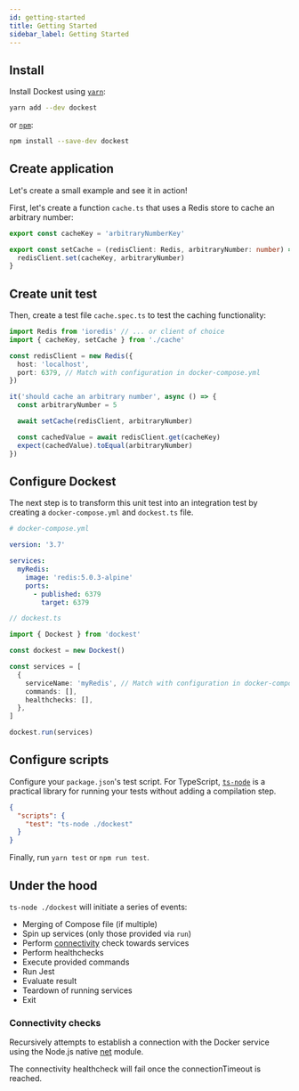 ```yaml
---
id: getting-started
title: Getting Started
sidebar_label: Getting Started
---
```


## Install

Install Dockest using [`yarn`](https://yarnpkg.com/en/package/jest):

```bash
yarn add --dev dockest
```

or [`npm`](https://www.npmjs.com/):

```bash
npm install --save-dev dockest
```

## Create application

Let's create a small example and see it in action!

First, let's create a function `cache.ts` that uses a Redis store to cache an arbitrary number:

```ts
export const cacheKey = 'arbitraryNumberKey'

export const setCache = (redisClient: Redis, arbitraryNumber: number) => {
  redisClient.set(cacheKey, arbitraryNumber)
}
```

## Create unit test

Then, create a test file `cache.spec.ts` to test the caching functionality:

```ts
import Redis from 'ioredis' // ... or client of choice
import { cacheKey, setCache } from './cache'

const redisClient = new Redis({
  host: 'localhost',
  port: 6379, // Match with configuration in docker-compose.yml
})

it('should cache an arbitrary number', async () => {
  const arbitraryNumber = 5

  await setCache(redisClient, arbitraryNumber)

  const cachedValue = await redisClient.get(cacheKey)
  expect(cachedValue).toEqual(arbitraryNumber)
})
```

## Configure Dockest

The next step is to transform this unit test into an integration test by creating a `docker-compose.yml` and `dockest.ts` file.

```yml
# docker-compose.yml

version: '3.7'

services:
  myRedis:
    image: 'redis:5.0.3-alpine'
    ports:
      - published: 6379
        target: 6379
```

```ts
// dockest.ts

import { Dockest } from 'dockest'

const dockest = new Dockest()

const services = [
  {
    serviceName: 'myRedis', // Match with configuration in docker-compose.yml
    commands: [],
    healthchecks: [],
  },
]

dockest.run(services)
```

## Configure scripts

Configure your `package.json`'s test script. For TypeScript, [`ts-node`](https://www.npmjs.com/package/ts-node) is a practical library for running your tests without adding a compilation step.

```json
{
  "scripts": {
    "test": "ts-node ./dockest"
  }
}
```

Finally, run `yarn test` or `npm run test`.

## Under the hood

`ts-node ./dockest` will initiate a series of events:

- Merging of Compose file (if multiple)
- Spin up services (only those provided via `run`)
- Perform [connectivity](getting-started.md#connectivity-checks) check towards services
- Perform healthchecks
- Execute provided commands
- Run Jest
- Evaluate result
- Teardown of running services
- Exit

### Connectivity checks

Recursively attempts to establish a connection with the Docker service using the Node.js native [net](https://nodejs.org/api/net.html#net_net_createconnection) module.

The connectivity healthcheck will fail once the connectionTimeout is reached.
